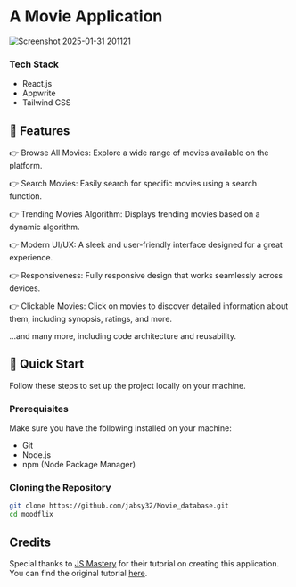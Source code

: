 #                  A Movie Application

![Screenshot 2025-01-31 201121](https://github.com/user-attachments/assets/2cfb42c8-91d3-4f28-befc-e4aa8e48aef7)

### Tech Stack
- React.js
- Appwrite
- Tailwind CSS

 ## 🔋 Features
👉 Browse All Movies: Explore a wide range of movies available on the platform.

👉 Search Movies: Easily search for specific movies using a search function.

👉 Trending Movies Algorithm: Displays trending movies based on a dynamic algorithm.

👉 Modern UI/UX: A sleek and user-friendly interface designed for a great experience.

👉 Responsiveness: Fully responsive design that works seamlessly across devices.

👉 Clickable Movies: Click on movies to discover detailed information about them, including synopsis, ratings, and more.

...and many more, including code architecture and reusability.

## 🤸 Quick Start
Follow these steps to set up the project locally on your machine.

### Prerequisites
Make sure you have the following installed on your machine:
- Git
- Node.js
- npm (Node Package Manager)

### Cloning the Repository
```bash
git clone https://github.com/jabsy32/Movie_database.git
cd moodflix
```

## Credits

Special thanks to [JS Mastery](https://github.com/adrianhajdin) for their tutorial on creating this application. You can find the original tutorial [here](https://www.youtube.com/watch?v=dCLhUialKPQ).


